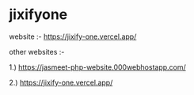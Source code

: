 # jixifyone

website :- https://jixify-one.vercel.app/

other websites :-

1.) https://jasmeet-php-website.000webhostapp.com/

2.) https://jixify-one.vercel.app/

